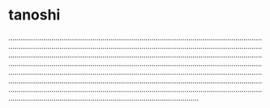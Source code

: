 # tanoshi
.................................................................................................................................................................................................................................................................................................................................................................................................................................................................................................................................................................................................................................................................................................................................................................................................................................................................................................................................................................................................